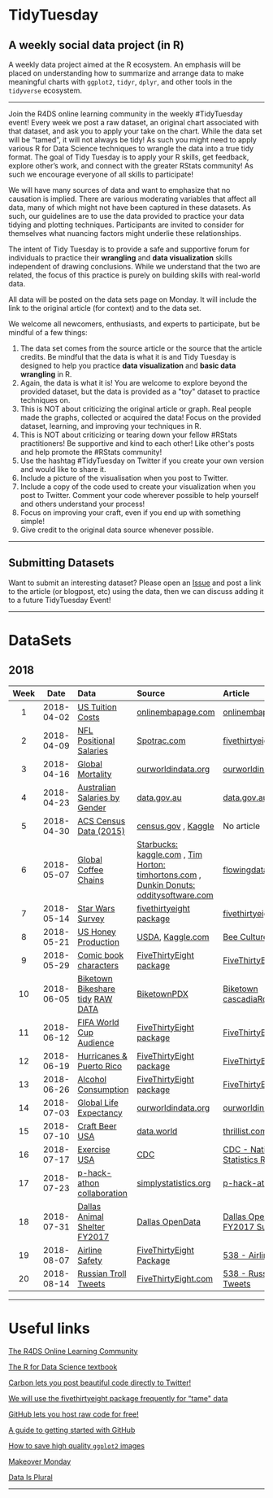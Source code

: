 # TidyTuesday

## A weekly social data project (in R)

A weekly data project aimed at the R ecosystem. An emphasis will be placed on understanding how to summarize and arrange data to make meaningful charts with `ggplot2`, `tidyr`, `dplyr`, and other tools in the `tidyverse` ecosystem.

***

Join the R4DS online learning community in the weekly #TidyTuesday event! Every week we post a raw dataset, an original chart associated with that dataset, and ask you to apply your take on the chart. While the data set will be “tamed”, it will not always be tidy! As such you might need to apply various R for Data Science techniques to wrangle the data into a true tidy format. The goal of Tidy Tuesday is to apply your R skills, get feedback, explore other’s work, and connect with the greater RStats community! As such we encourage everyone of all skills to participate! 

We will have many sources of data and want to emphasize that no causation is implied. There are various moderating variables that affect all data, many of which might not have been captured in these datasets. As such, our guidelines are to use the data provided to practice your data tidying and plotting techniques. Participants are invited to consider for themselves what nuancing factors might underlie these relationships. 

The intent of Tidy Tuesday is to provide a safe and supportive forum for individuals to practice their **wrangling** and **data visualization** skills independent of drawing conclusions. While we understand that the two are related, the focus of this practice is purely on building skills with real-world data.

All data will be posted on the data sets page on Monday. It will include the link to the original article (for context) and to the data set. 

We welcome all newcomers, enthusiasts, and experts to participate, but be mindful of a few things:

1. The data set comes from the source article or the source that the article credits. Be mindful that the data is what it is and Tidy Tuesday is designed to help you practice **data visualization** and **basic data wrangling** in R.  
2. Again, the data is what it is! You are welcome to explore beyond the provided dataset, but the data is provided as a "toy" dataset to practice techniques on.  
3. This is NOT about criticizing the original article or graph. Real people made the graphs, collected or acquired the data! Focus on the provided dataset, learning, and improving your techniques in R.  
4. This is NOT about criticizing or tearing down your fellow #RStats practitioners! Be supportive and kind to each other! Like other's posts and help promote the #RStats community!  
4. Use the hashtag #TidyTuesday on Twitter if you create your own version and would like to share it.
5. Include a picture of the visualisation when you post to Twitter.  
6. Include a copy of the code used to create your visualization when you post to Twitter. Comment your code wherever possible to help yourself and others understand your process!  
7. Focus on improving your craft, even if you end up with something simple!  
8. Give credit to the original data source whenever possible.  

***

## Submitting Datasets
Want to submit an interesting dataset? Please open an [Issue](https://github.com/rfordatascience/tidytuesday/issues) and post a link to the article (or blogpost, etc) using the data, then we can discuss adding it to a future TidyTuesday Event!

***

# DataSets
## 2018
| Week | Date | Data | Source | Article
| :---: | :---: | :--- | :--- | :---|
| 1 | 2018-04-02 | [US Tuition Costs](https://github.com/rfordatascience/tidytuesday/blob/master/data/us_avg_tuition.xlsx) | [onlinembapage.com](https://onlinembapage.com/average-tuition-and-educational-attainment-in-the-united-states/) | [onlinembapage.com](https://onlinembapage.com/wp-content/uploads/2016/03/AverageTuition_Part1b.jpg) |
| 2 | 2018-04-09 | [NFL Positional Salaries](https://github.com/rfordatascience/tidytuesday/blob/master/data/tidy_tuesday_week2.xlsx) | [Spotrac.com](http://www.spotrac.com/rankings/) | [fivethirtyeight.com](https://espnfivethirtyeight.files.wordpress.com/2017/05/morris-nflrb-1.png?w=575&h=488&quality=90&strip=info) |
| 3|  2018-04-16| [Global Mortality](https://github.com/rfordatascience/tidytuesday/blob/master/data/global_mortality.xlsx) | [ourworldindata.org](https://ourworldindata.org/) | [ourworldindata.org](https://ourworldindata.org/what-does-the-world-die-from) | 
| 4 | 2018-04-23| [Australian Salaries by Gender](https://github.com/rfordatascience/tidytuesday/blob/master/data/week4_australian_salary.csv) | [data.gov.au](https://data.gov.au/dataset/taxation-statistics-2013-14/resource/c506c052-be2f-4fba-8a65-90f9e60f7775?inner_span=True) | [data.gov.au](https://data.gov.au/dataset/taxation-statistics-2013-14/resource/c506c052-be2f-4fba-8a65-90f9e60f7775?inner_span=True)  |
| 5 | 2018-04-30 | [ACS Census Data (2015)](https://github.com/rfordatascience/tidytuesday/blob/master/data/week5_acs2015_county_data.csv) | [census.gov](https://factfinder.census.gov/faces/nav/jsf/pages/index.xhtml) , [Kaggle](https://www.kaggle.com/muonneutrino/us-census-demographic-data)  | No article |
| 6 | 2018-05-07| [Global Coffee Chains](https://github.com/rfordatascience/tidytuesday/blob/master/data/week6_coffee_chains.xlsx) | [Starbucks: kaggle.com](https://www.kaggle.com/starbucks/store-locations) , [Tim Horton: timhortons.com](https://locations.timhortons.com/) , [Dunkin Donuts: odditysoftware.com](http://www.odditysoftware.com/download/download.php?filename=dunkin-donuts.zip) | [flowingdata.com](http://flowingdata.com/2014/03/18/coffee-place-geography/)
| 7 | 2018-05-14 | [Star Wars Survey](https://github.com/fivethirtyeight/data/blob/master/star-wars-survey/StarWars.csv) | [fivethirtyeight package](https://github.com/rudeboybert/fivethirtyeight)    | [fivethirtyeight.com](https://fivethirtyeight.com/features/americas-favorite-star-wars-movies-and-least-favorite-characters/)  |
| 8 | 2018-05-21 | [US Honey Production](https://github.com/rfordatascience/tidytuesday/blob/master/data/week8_honey_production.zip) | [USDA](http://usda.mannlib.cornell.edu/MannUsda/viewDocumentInfo.do?documentID=1520), [Kaggle.com](https://www.kaggle.com/jessicali9530/honey-production) | [Bee Culture](http://www.beeculture.com/u-s-honey-industry-report-2016/) |
| 9 | 2018-05-29 | [Comic book characters](https://github.com/rfordatascience/tidytuesday/blob/master/data/week9_comic_characters.csv) | [FiveThirtyEight package](https://github.com/rudeboybert/fivethirtyeight) | [FiveThirtyEight.com](https://fivethirtyeight.com/features/women-in-comic-books/)|
| 10 | 2018-06-05 | [Biketown Bikeshare tidy](https://github.com/rfordatascience/tidytuesday/blob/master/data/week10_biketown.zip) [RAW DATA](https://github.com/rfordatascience/tidytuesday/blob/master/data/week10_biketown_raw.zip) | [BiketownPDX](https://www.biketownpdx.com/system-data) | [Biketown](https://www.biketownpdx.com/system-data) [cascadiaRconf/cRaggy](https://cascadiarconf.com/agenda/#craggy) |
| 11 | 2018-06-12 | [FIFA World Cup Audience](https://github.com/rfordatascience/tidytuesday/blob/master/data/week11_fifa_audience.csv) | [FiveThirtyEight package](https://github.com/rudeboybert/fivethirtyeight) | [FiveThirtyEight.com](https://fivethirtyeight.com/features/how-to-break-fifa/)|
| 12 | 2018-06-19 | [Hurricanes & Puerto Rico](https://github.com/rfordatascience/tidytuesday/tree/master/data) | [FiveThirtyEight package](https://github.com/rudeboybert/fivethirtyeight) | [FiveThirtyEight.com](https://fivethirtyeight.com/features/the-media-really-has-neglected-puerto-rico/)|
| 13 | 2018-06-26 | [Alcohol Consumption](https://github.com/rfordatascience/tidytuesday/tree/master/data) | [FiveThirtyEight package](https://github.com/rudeboybert/fivethirtyeight) | [FiveThirtyEight.com](https://fivethirtyeight.com/features/dear-mona-followup-where-do-people-drink-the-most-beer-wine-and-spirits/)|
| 14 | 2018-07-03 | [Global Life Expectancy](https://github.com/rfordatascience/tidytuesday/tree/master/data) | [ourworldindata.org](https://ourworldindata.org/) | [ourworldindata.org](https://ourworldindata.org/life-expectancy)|
| 15 | 2018-07-10 | [Craft Beer USA](https://github.com/rfordatascience/tidytuesday/tree/master/data) | [data.world](https://data.world/) | [thrillist.com](https://www.thrillist.com/news/nation/most-craft-breweries-by-state-united-states)|
| 16 | 2018-07-17 | [Exercise USA](https://github.com/rfordatascience/tidytuesday/blob/master/data/week16_exercise.xlsx) | [CDC](https://www.cdc.gov/) | [CDC - National Health Statistics Reports](https://www.cdc.gov/nchs/data/nhsr/nhsr112.pdf)|
| 17 | 2018-07-23 | [p-hack-athon collaboration](http://phackathon.netlify.com/#about) | [simplystatistics.org](https://simplystatistics.org/) | [p-hack-athon](http://phackathon.netlify.com/)|
| 18 | 2018-07-31 | [Dallas Animal Shelter FY2017](https://github.com/rfordatascience/tidytuesday/blob/master/data/week18_dallas_animals.xlsx) | [Dallas OpenData](https://www.dallasopendata.com/City-Services/FY-2017-Dallas-Animal-Shelter-Data/sjyj-ydcj) | [Dallas OpenData FY2017 Summary](https://www.dallasopendata.com/stories/s/FY-2017-Dallas-Animal-Descriptive-Analysis/upeh-b6mt)|
| 19 | 2018-08-07 | [Airline Safety](https://github.com/rfordatascience/tidytuesday/blob/master/data/week19_airline_safety.csv) | [FiveThirtyEight Package](https://github.com/rudeboybert/fivethirtyeight) | [538 - Airline Safety](https://fivethirtyeight.com/features/should-travelers-avoid-flying-airlines-that-have-had-crashes-in-the-past/)|
| 20 | 2018-08-14 | [Russian Troll Tweets](https://github.com/fivethirtyeight/russian-troll-tweets) | [FiveThirtyEight.com](https://github.com/fivethirtyeight/russian-troll-tweets) | [538 - Russian Troll Tweets](https://fivethirtyeight.com/features/why-were-sharing-3-million-russian-troll-tweets/)|
***  

# Useful links

[The R4DS Online Learning Community](https://www.jessemaegan.com/post/r4ds-the-next-iteration/)

[The R for Data Science textbook](http://r4ds.had.co.nz/)

[Carbon lets you post beautiful code directly to Twitter!](https://carbon.now.sh/)

[We will use the fivethirtyeight package frequently for “tame" data](https://cran.r-project.org/web/packages/fivethirtyeight/fivethirtyeight.pdf)

[GitHub lets you host raw code for free!](https://github.com/)

[A guide to getting started with GitHub](https://guides.github.com/activities/hello-world/)

[How to save high quality `ggplot2` images](http://ggplot2.tidyverse.org/reference/ggsave.html)

[Makeover Monday](http://www.makeovermonday.co.uk/data/)

[Data Is Plural](https://docs.google.com/spreadsheets/d/1wZhPLMCHKJvwOkP4juclhjFgqIY8fQFMemwKL2c64vk/edit#gid=0)

***

